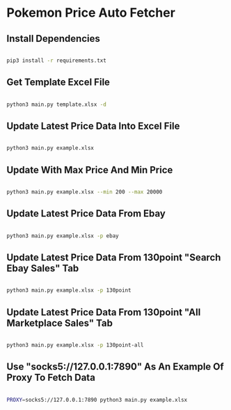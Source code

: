 # Pokemon Price Auto Fetcher


## Install Dependencies

```bash

pip3 install -r requirements.txt

```

## Get Template Excel File

```bash

python3 main.py template.xlsx -d

```

## Update Latest Price Data Into Excel File

```bash

python3 main.py example.xlsx

```

## Update With Max Price And Min Price 

```bash

python3 main.py example.xlsx --min 200 --max 20000

```

## Update Latest Price Data From Ebay

```bash

python3 main.py example.xlsx -p ebay

```

## Update Latest Price Data From 130point "Search Ebay Sales" Tab

```bash

python3 main.py example.xlsx -p 130point

```

## Update Latest Price Data From 130point "All Marketplace Sales" Tab

```bash

python3 main.py example.xlsx -p 130point-all

```

## Use "socks5://127.0.0.1:7890" As An Example Of Proxy To Fetch Data

```bash

PROXY=socks5://127.0.0.1:7890 python3 main.py example.xlsx

```